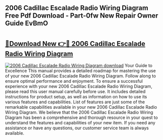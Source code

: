 ## 2006 Cadillac Escalade Radio Wiring Diagram Free Pdf Download - Part-0fw New Repair Owner Guide EvBmO

# <h2><a href="http://dfolkc.blite.top/?on=2006+Cadillac+Escalade+Radio+Wiring+Diagram">🔗Download New 👉🔴 2006 Cadillac Escalade Radio Wiring Diagram</a></h2>

[![2006 Cadillac Escalade Radio Wiring Diagram download](https://i.imgur.com/lujVjoI.png)](http://dfolkc.blite.top/?on=2006+Cadillac+Escalade+Radio+Wiring+Diagram)
Your Guide to Excellence This manual provides a detailed roadmap for mastering the use of your new 2006 Cadillac Escalade Radio Wiring Diagram. Follow along to ensure optimal performance and enjoyment. To ensure a successful experience with your new 2006 Cadillac Escalade Radio Wiring Diagram, please read this user manual carefully before use. It includes detailed instructions for product setup, as well as information on how to use its various features and capabilities. List of features are just some of the remarkable capabilities available in your new 2006 Cadillac Escalade Radio Wiring Diagram. We believe that the 2006 Cadillac Escalade Radio Wiring Diagram has been a comprehensive and thorough resource in your quest to understand the features and capabilities of your new item. If you need any assistance or have any questions, our customer service team is always available.
